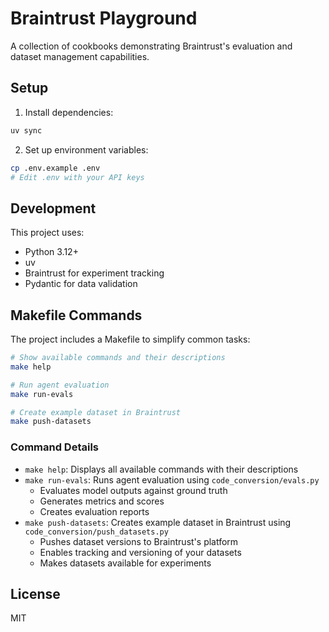# Braintrust Playground

A collection of cookbooks demonstrating Braintrust's evaluation and dataset management capabilities.

## Setup

1. Install dependencies:
```bash
uv sync
```

2. Set up environment variables:
```bash
cp .env.example .env
# Edit .env with your API keys
```

## Development

This project uses:
- Python 3.12+
- uv
- Braintrust for experiment tracking
- Pydantic for data validation

## Makefile Commands

The project includes a Makefile to simplify common tasks:

```bash
# Show available commands and their descriptions
make help

# Run agent evaluation
make run-evals

# Create example dataset in Braintrust
make push-datasets
```

### Command Details

- `make help`: Displays all available commands with their descriptions
- `make run-evals`: Runs agent evaluation using `code_conversion/evals.py`
  - Evaluates model outputs against ground truth
  - Generates metrics and scores
  - Creates evaluation reports
- `make push-datasets`: Creates example dataset in Braintrust using `code_conversion/push_datasets.py`
  - Pushes dataset versions to Braintrust's platform
  - Enables tracking and versioning of your datasets
  - Makes datasets available for experiments

## License

MIT 